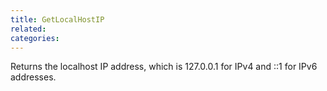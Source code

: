 ```yaml
---
title: GetLocalHostIP
related:
categories:
---
```


Returns the localhost IP address, which is 127.0.0.1 for IPv4 and ::1 for IPv6 addresses.